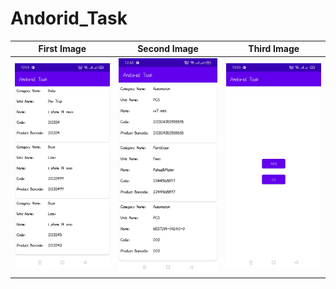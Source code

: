 # Andorid_Task

|First Image|Second Image|Third Image|
|:-:|:-:|:-:|
![First Image](https://github.com/Istiaq66/Andorid_Task/blob/master/app1.jpg ) | ![Second Image](https://github.com/Istiaq66/Andorid_Task/blob/master/app2.jpg ) | ![Third Image](https://github.com/Istiaq66/Andorid_Task/blob/master/app3.jpg )

